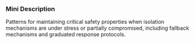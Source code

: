 ### Mini Description

Patterns for maintaining critical safety properties when isolation mechanisms are under stress or partially compromised, including fallback mechanisms and graduated response protocols.
